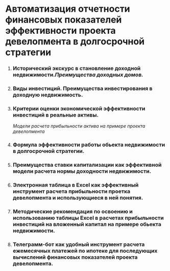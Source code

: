 # Автоматизация отчетности финансовых показателей эффективности проекта девелопмента в долгосрочной стратегии #

1. ### __Исторический экскурс в становление доходной недвижимости.*Преимущества доходных домов.*__ ###

1. ### __Виды инвестиций. Преимущества инвестирования в доходную недвижимость.__ ###

1. ### __Критерии оценки экономической эффективности инвестиций в реальные активы.__ ###
    *Модели расчета прибыльности актива на примере проекта девелопмента*
2. ### __Формула эффективности работы обьекта недвижимости в долгосрочной стратегии.__ ###
3. ### __Преимущества ставки капитализации как эффективной модели расчета нормы доходности недвижимости.__ ###
3. ### __Электронная таблица в Excel как эффективный инструмент расчета прибыльности проетка девелопмента и использующиеся в ней понятия.__ ###
4. ### __Методические рекомендация по освоению и использованию таблицы Excel в расчетах прибыльности инвестиций на вложенный капитал на примере обьекта недвижимости.__ ###
5. ### __Телеграмм-бот как удобный инструмент расчета ежемесячных платежей по ипотеке для последующих вычислений финансовых показателей проекта девелопмента.__ ###